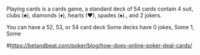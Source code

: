 Playing cards is a cards game, a standard deck of 54 cards contain 4 suit, clubs (♣), diamonds (♦), hearts (♥), spades (♠)., and 2 jokers.



You can have a 52, 53, or 54 card deck
Some decks have 0 jokes, Some 1, Some  




#https://betandbeat.com/poker/blog/how-does-online-poker-deal-cards/
